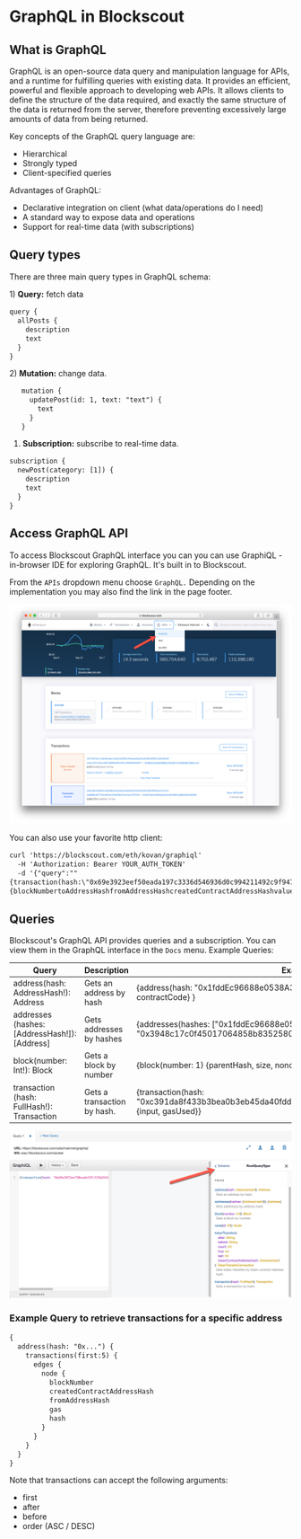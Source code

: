 # GraphQL in Blockscout

## **What is GraphQL**

GraphQL is an open-source data query and manipulation language for APIs, and a runtime for fulfilling queries with existing data. It provides an efficient, powerful and flexible approach to developing web APIs. It allows clients to define the structure of the data required, and exactly the same structure of the data is returned from the server, therefore preventing excessively large amounts of data from being returned.

Key concepts of the GraphQL query language are:

* Hierarchical
* Strongly typed
* Client-specified queries

Advantages of GraphQL:

* Declarative integration on client (what data/operations do I need)
* A standard way to expose data and operations
* Support for real-time data (with subscriptions)

## **Query types**

There are three main query types in GraphQL schema:

1\) **Query:** fetch data

```
query {
  allPosts {
    description
    text
  }
}
```

2\) **Mutation:** change data.

```
   mutation {
     updatePost(id: 1, text: "text") {
       text
     }
   }
```

1. **Subscription:**  subscribe to real-time data.

```
subscription {
  newPost(category: [1]) {
    description
    text
  }
}
```

## **Access GraphQL API**

To access Blockscout GraphQL interface you can you can use GraphiQL - in-browser IDE for exploring GraphQL. It's built in to Blockscout.

From the `APIs` dropdown menu choose `GraphQL.` Depending on the implementation you may also find the link in the page footer.

![Access GraphQL from the top menu](../../.gitbook/assets/graphql.png)

You can also use your favorite http client:

```
curl 'https://blockscout.com/eth/kovan/graphiql'
  -H 'Authorization: Bearer YOUR_AUTH_TOKEN'
  -d '{"query":""{transaction(hash:\"0x69e3923eef50eada197c3336d546936d0c994211492c9f947a24c02827568f9f\"){blockNumbertoAddressHashfromAddressHashcreatedContractAddressHashvaluestatusnoncehasherrorgasgasPricegasUsedcumulativeGasUsedidindexinputrsv}}""}'
```

## **Queries**

Blockscout's GraphQL API provides queries and a subscription. You can view them in the GraphQL interface in the `Docs` menu. Example Queries:

| Query                                           | Description                 | Example                                                                                                                                   |
| ----------------------------------------------- | --------------------------- | ----------------------------------------------------------------------------------------------------------------------------------------- |
| address(hash: AddressHash!):  Address           | Gets an address by hash     | {address(hash: "0x1fddEc96688e0538A316C64dcFd211c491ECf0d8") {hash, contractCode} }                                                       |
| addresses (hashes: \[AddressHash!]): \[Address] | Gets addresses by hashes    | {addresses(hashes: \["0x1fddEc96688e0538A316C64dcFd211c491ECf0d8",  "0x3948c17c0f45017064858b8352580267a85a762c"]) {hash, contractCode} } |
| block(number: Int!): Block                      | Gets a block by number      | {block(number: 1) {parentHash, size, nonce\}}                                                                                             |
| transaction (hash: FullHash!): Transaction      | Gets a transaction by hash. | {transaction(hash: "0xc391da8f433b3bea0b3eb45da40fdd194c7a0e07d1b5ad656bf98940f80a6cf6") {input, gasUsed\}}                               |

![Queries schema can be found by clicking on the Docs tab ](../../.gitbook/assets/Graphi.png)

### Example Query to retrieve transactions for a specific address

```
{
  address(hash: "0x...") {
    transactions(first:5) {
      edges {
        node {
          blockNumber
          createdContractAddressHash
          fromAddressHash
          gas
          hash
        }
      }
    }
  }
}
```

Note that transactions can accept the following arguments:

* first
* after
* before
* order (ASC / DESC)






